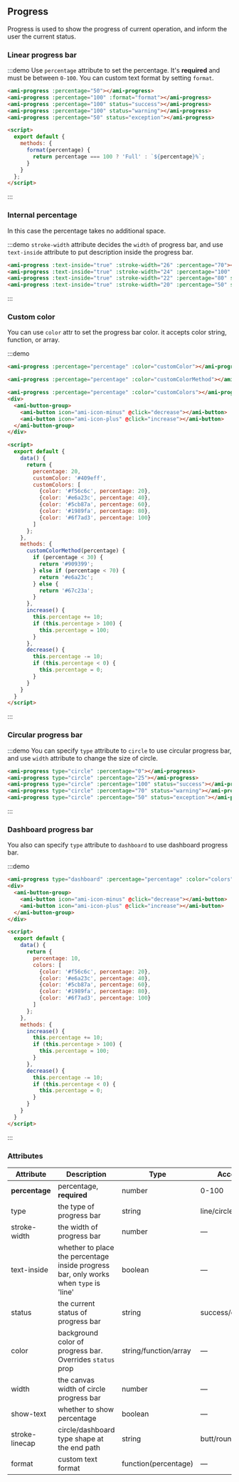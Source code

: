 ## Progress

Progress is used to show the progress of current operation, and inform the user the current status.

### Linear progress bar

:::demo Use `percentage` attribute to set the percentage. It's **required** and must be between `0-100`. You can custom text format by setting `format`.
```html
<ami-progress :percentage="50"></ami-progress>
<ami-progress :percentage="100" :format="format"></ami-progress>
<ami-progress :percentage="100" status="success"></ami-progress>
<ami-progress :percentage="100" status="warning"></ami-progress>
<ami-progress :percentage="50" status="exception"></ami-progress>

<script>
  export default {
    methods: {
      format(percentage) {
        return percentage === 100 ? 'Full' : `${percentage}%`;
      }
    }
  };
</script>
```
:::

### Internal percentage

In this case the percentage takes no additional space.

:::demo `stroke-width` attribute decides the `width` of progress bar, and use `text-inside` attribute to put description inside the progress bar.

```html
<ami-progress :text-inside="true" :stroke-width="26" :percentage="70"></ami-progress>
<ami-progress :text-inside="true" :stroke-width="24" :percentage="100" status="success"></ami-progress>
<ami-progress :text-inside="true" :stroke-width="22" :percentage="80" status="warning"></ami-progress>
<ami-progress :text-inside="true" :stroke-width="20" :percentage="50" status="exception"></ami-progress>
```
:::

### Custom color

You can use `color` attr to set the progress bar color. it accepts color string, function, or array.

:::demo

```html
<ami-progress :percentage="percentage" :color="customColor"></ami-progress>

<ami-progress :percentage="percentage" :color="customColorMethod"></ami-progress>

<ami-progress :percentage="percentage" :color="customColors"></ami-progress>
<div>
  <ami-button-group>
    <ami-button icon="ami-icon-minus" @click="decrease"></ami-button>
    <ami-button icon="ami-icon-plus" @click="increase"></ami-button>
  </ami-button-group>
</div>

<script>
  export default {
    data() {
      return {
        percentage: 20,
        customColor: '#409eff',
        customColors: [
          {color: '#f56c6c', percentage: 20},
          {color: '#e6a23c', percentage: 40},
          {color: '#5cb87a', percentage: 60},
          {color: '#1989fa', percentage: 80},
          {color: '#6f7ad3', percentage: 100}
        ]
      };
    },
    methods: {
      customColorMethod(percentage) {
        if (percentage < 30) {
          return '#909399';
        } else if (percentage < 70) {
          return '#e6a23c';
        } else {
          return '#67c23a';
        }
      },
      increase() {
        this.percentage += 10;
        if (this.percentage > 100) {
          this.percentage = 100;
        }
      },
      decrease() {
        this.percentage -= 10;
        if (this.percentage < 0) {
          this.percentage = 0;
        }
      }
    }
  }
</script>
```
:::

### Circular progress bar

:::demo You can specify `type` attribute to `circle` to use circular progress bar, and use `width` attribute to change the size of circle.

```html
<ami-progress type="circle" :percentage="0"></ami-progress>
<ami-progress type="circle" :percentage="25"></ami-progress>
<ami-progress type="circle" :percentage="100" status="success"></ami-progress>
<ami-progress type="circle" :percentage="70" status="warning"></ami-progress>
<ami-progress type="circle" :percentage="50" status="exception"></ami-progress>
```
:::

### Dashboard progress bar

You also can specify `type` attribute to `dashboard` to use dashboard progress bar.

:::demo

```html
<ami-progress type="dashboard" :percentage="percentage" :color="colors"></ami-progress>
<div>
  <ami-button-group>
    <ami-button icon="ami-icon-minus" @click="decrease"></ami-button>
    <ami-button icon="ami-icon-plus" @click="increase"></ami-button>
  </ami-button-group>
</div>

<script>
  export default {
    data() {
      return {
        percentage: 10,
        colors: [
          {color: '#f56c6c', percentage: 20},
          {color: '#e6a23c', percentage: 40},
          {color: '#5cb87a', percentage: 60},
          {color: '#1989fa', percentage: 80},
          {color: '#6f7ad3', percentage: 100}
        ]
      };
    },
    methods: {
      increase() {
        this.percentage += 10;
        if (this.percentage > 100) {
          this.percentage = 100;
        }
      },
      decrease() {
        this.percentage -= 10;
        if (this.percentage < 0) {
          this.percentage = 0;
        }
      }
    }
  }
</script>
```
:::

### Attributes
| Attribute      | Description          | Type      | Accepted Values       | Default  |
| --- | ---- | ---- | ---- | ---- |
| **percentage** | percentage, **required** | number | 0-100 | 0 |
| type | the type of progress bar | string | line/circle/dashboard | line |
| stroke-width | the width of progress bar | number | — | 6 |
| text-inside | whether to place the percentage inside progress bar, only works when `type` is 'line' | boolean | — | false |
| status | the current status of progress bar | string | success/exception/warning | — |
| color  | background color of progress bar. Overrides `status` prop | string/function/array | — | '' |
| width | the canvas width of circle progress bar | number | — | 126 |
| show-text | whether to show percentage | boolean | — | true |
| stroke-linecap  | circle/dashboard type shape at the end path | string | butt/round/square | round |
| format  | custom text format  | function(percentage) | — | — |
